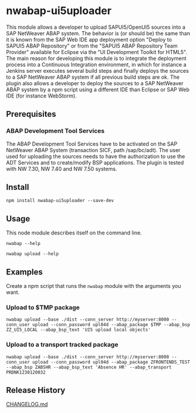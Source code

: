 # nwabap-ui5uploader

This module allows a developer to upload SAPUI5/OpenUI5 sources into a SAP NetWeaver ABAP system. The behavior is (or should be) the same than it is known from the SAP Web IDE app deployment option "Deploy to SAPUI5 ABAP Repository" or from the "SAPUI5 ABAP Repository Team Provider" available for Eclipse via the "UI Development Toolkit for HTML5".
The main reason for developing this module is to integrate the deployment process into a Continuous Integration environment, in which for instance a Jenkins server executes several build steps and finally deploys the sources to a SAP NetWeaver ABAP system if all previous build steps are ok.
The plugin also allows a developer to deploy the sources to a SAP NetWeaver ABAP system by a npm script using a different IDE than Eclipse or SAP Web IDE (for instance WebStorm).

## Prerequisites

### ABAP Development Tool Services
The ABAP Development Tool Services have to be activated on the SAP NetWeaver ABAP System (transaction SICF, path /sap/bc/adt).
The user used for uploading the sources needs to have the authorization to use the ADT Services and to create/modify BSP applications.
The plugin is tested with NW 7.30, NW 7.40 and NW 7.50 systems.

## Install

`npm install nwabap-ui5uploader --save-dev`

## Usage

This node module describes itself on the command line.

```
nwabap --help
```

```
nwabap upload --help
```

## Examples

Create a npm script that runs the `nwabap` module with the arguments you want.

### Upload to $TMP package

```
nwabap upload --base ./dist --conn_server http://myserver:8000 --conn_user upload --conn_password upl04d --abap_package $TMP --abap_bsp ZZ_UI5_LOCAL --abap_bsp_text 'UI5 upload local objects'
```

### Upload to a transport tracked package

```
nwabap upload --base ./dist --conn_server http://myserver:8000 --conn_user upload --conn_password upl04d --abap_package ZFRONTENDS_TEST --abap_bsp ZABSHR --abap_bsp_text 'Absence HR' --abap_transport PRDNK1230120032
```

## Release History

[CHANGELOG.md](CHANGELOG.md)